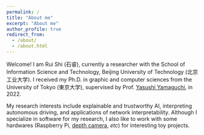 ```yaml
---
permalink: /
title: "About me"
excerpt: "About me"
author_profile: true
redirect_from: 
  - /about/
  - /about.html
---
```


Welcome! I am Rui Shi (石睿), currently a researcher with the School of Information Science and Technology, Beijing University of Technology (北京工业大学). I received my Ph.D. in graphic and computer sciences from the University of Tokyo (東京大学), supervised by Prof. [Yasushi Yamaguchi](https://www.graco.c.u-tokyo.ac.jp/yama-lab/index.php), in 2022.

My research interests include explainable and trustworthy AI, interpreting autonomous driving, and applications of network interpretability. Although I specialize in software for my research, I also like to work with some hardwares (Raspberry Pi, [depth camera](https://github.com/GlowingHorse/OAKD-yolov4-tiny-tf2-strawberry), *etc*) for interesting toy projects.
